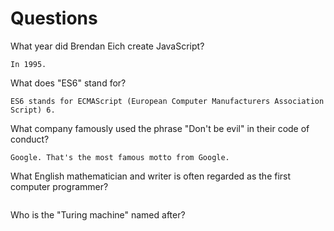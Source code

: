 # Questions

What year did Brendan Eich create JavaScript?

```
In 1995.
```

What does "ES6" stand for?

```
ES6 stands for ECMAScript (European Computer Manufacturers Association Script) 6.
```

What company famously used the phrase "Don't be evil" in their code of conduct?

```
Google. That's the most famous motto from Google. 
```

What English mathematician and writer is often regarded as the first computer programmer?

```

```

Who is the "Turing machine" named after?

```

```

